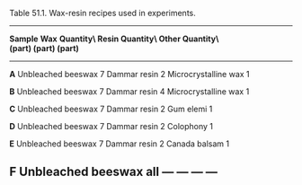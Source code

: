 Table 51.1. Wax-resin recipes used in experiments.

  -------------------------------------------------------------------------------------------------------------------------
  **Sample**   **Wax**              **Quantity\   **Resin**      **Quantity\   **Other**              **Quantity\   
                                    (part)**                     (part)**                             (part)**      
  ------------ -------------------- ------------- -------------- ------------- ---------------------- ------------- -------
  **A**        Unbleached beeswax   7             Dammar resin   2             Microcrystalline wax   1             

  **B**        Unbleached beeswax   7             Dammar resin   4             Microcrystalline wax   1             

  **C**        Unbleached beeswax   7             Dammar resin   2             Gum elemi              1             

  **D**        Unbleached beeswax   7             Dammar resin   2             Colophony              1             

  **E**        Unbleached beeswax   7             Dammar resin   2             Canada balsam          1             

  **F**        Unbleached beeswax   all           —              —             —                                    —
  -------------------------------------------------------------------------------------------------------------------------
